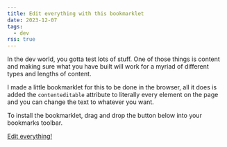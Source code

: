```yaml
---
title: Edit everything with this bookmarklet
date: 2023-12-07
tags:
  - dev
rss: true
---
```


In the dev world, you gotta test lots of stuff. One of those things is content and making sure what you have built will work for a myriad of different types and lengths of content.

I made a little bookmarklet for this to be done in the browser, all it does is added the `contenteditable` attribute to literally every element on the page and you can change the text to whatever you want.

To install the bookmarklet, drag and drop the button below into your bookmarks toolbar.

<a class="button secondary d-ib" href="javascript:(function()%7Bdocument.querySelectorAll('*').forEach((function(x)%7Bx.setAttribute(%22contenteditable%22%2Ctrue)%3B%7D))%7D)()%3B">Edit everything!</a>